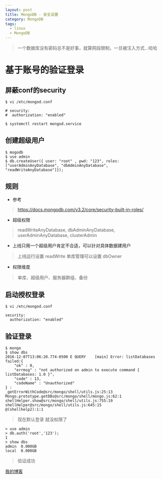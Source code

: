 ```yaml
---
layout: post
title: MongoDB - 安全设置
category: MongoDB
tags:
  - linux
  - MongoDB
---
```


> 一个数据库没有密码总不是好事，就算网段限制，一旦被注入方式...哈哈

# 基于账号的验证登录

## 屏蔽conf的security

```
$ vi /etc/mongod.conf

# security:
#  authorization: "enabled"

$ systemctl restart mongod.service
```

## 创建超级用户

```
$ mogodb
$ use admin
$ db.createUser({ user: "root" , pwd: "123", roles: ["userAdminAnyDatabase", "dbAdminAnyDatabase", "readWriteAnyDatabase"]});
```

## 规则

- 参考

> https://docs.mongodb.com/v3.2/core/security-built-in-roles/

- 超级权限

> readWriteAnyDatabase, dbAdminAnyDatabase, userAdminAnyDatabase, clusterAdmin

- 上线只用一个超级用户肯定不合适，可以针对具体数据建用户

> 上线运行设置 readWrite
> 单库管理可以设置 dbOwner

- 权限维度

> 单库、超级用户、服务器群组、备份

## 启动授权登录

```
$ vi /etc/mongod.conf

security:
  authorization: "enabled"
```

## 验证登录

```
$ mongo
$ show dbs
2016-12-07T13:06:20.774-0500 E QUERY    [main] Error: listDatabases failed:{
	"ok" : 0,
	"errmsg" : "not authorized on admin to execute command { listDatabases: 1.0 }",
	"code" : 13,
	"codeName" : "Unauthorized"
} :
_getErrorWithCode@src/mongo/shell/utils.js:25:13
Mongo.prototype.getDBs@src/mongo/shell/mongo.js:62:1
shellHelper.show@src/mongo/shell/utils.js:755:19
shellHelper@src/mongo/shell/utils.js:645:15
@(shellhelp2):1:1
```

> 现在默认登录 就没权限了

```
> use admin
> db.auth('root','123');
1
> show dbs
admin  0.000GB
local  0.000GB
```

> 验证成功



[我的博客](https://hans007.github.io)